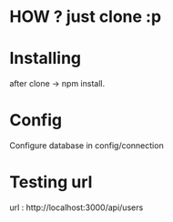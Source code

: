 # HOW ? just clone :p


# Installing
after clone -> npm install.

# Config
Configure database in config/connection

# Testing url
 url : http://localhost:3000/api/users

